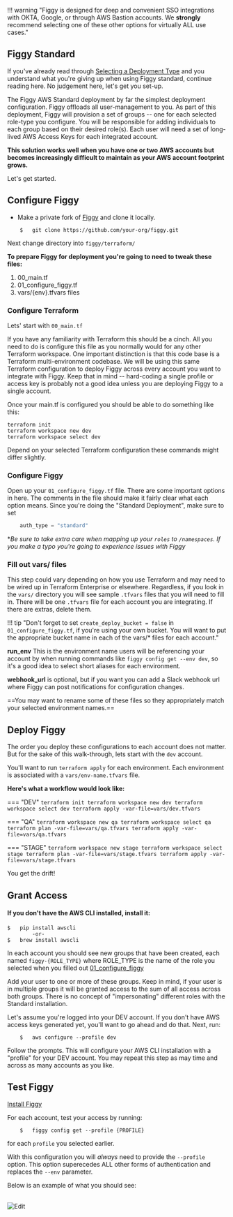 !!! warning "Figgy is designed for deep and convenient SSO integrations with OKTA, Google, or through AWS Bastion accounts. We **strongly** recommend selecting one of these other options for virtually ALL use cases." 


## Figgy Standard

If you've already read through [Selecting a Deployment Type](/docs/figgy-cloud/index/) and you understand what you're giving up 
when using Figgy standard, continue reading here. No judgement here, let's get you set-up. 

The Figgy AWS Standard deployment by far the simplest deployment configuration. Figgy offloads all user-management to you.
As part of this deployment, Figgy will provision a set of groups -- one for each selected role-type you configure. You will be responsible for 
adding individuals to each group based on their desired role(s). Each user will need a set of long-lived AWS Access Keys
for each integrated account. 

**This solution works well when you have one or two AWS accounts but becomes increasingly difficult to maintain as your AWS account footprint grows.**

Let's get started. 


## Configure Figgy

- Make a private fork of <a href="https://github.com/figtools/figgy/tree/master" target="_blank">Figgy</a> and clone it locally. 

```console
    $   git clone https://github.com/your-org/figgy.git
```

Next change directory into `figgy/terraform/`

**To prepare Figgy for deployment you're going to need to tweak these files:**

1. 00_main.tf
1. 01_configure_figgy.tf
1. vars/{env}.tfvars files

### Configure Terraform
Lets' start with `00_main.tf`

If you have any familiarity with Terraform this should be a cinch. All you need to do is configure this file 
as you normally would for any other Terraform workspace. One important distinction is that this code base is a Terraform 
multi-environment codebase. We will be using this same Terraform configuration to deploy Figgy across
every account you want to integrate with Figgy. Keep that in mind -- hard-coding a single profile or access key is
probably not a good idea unless you are deploying Figgy to a single account.

Once your main.tf is configured you should be able to do something like this:
```
terraform init
terraform workspace new dev
terraform workspace select dev
``` 
Depend on your selected Terraform configuration these commands might differ slightly.

### Configure Figgy
Open up your `01_configure_figgy.tf` file. There are some important options in here. The comments in the file
should make it fairly clear what each option means. Since you're doing the "Standard Deployment", make sure to set

```terraform
    auth_type = "standard"
```

**Be sure to take extra care when mapping up your `roles` to `/namespaces`. If you make a typo you're going to experience
issues with Figgy*


### Fill out vars/ files
This step could vary depending on how you use Terraform and may need to be wired up in Terraform Enterprise or elsewhere.
Regardless, if you look in the `vars/` directory you will see sample `.tfvars` files that you will need to fill in. There
will be one `.tfvars` file for each account you are integrating. If there are extras, delete them.

!!! tip "Don't forget to set  `create_deploy_bucket = false` in `01_configure_figgy.tf`, if you're using your own bucket. You will want to put the appropriate bucket name in each of the vars/* files for each account."

**run_env**
This is the environment name users will be referencing your account by when running commands like 
`figgy config get --env dev`, so it's a good idea to select short aliases for each environment. 

**webhook_url** is optional, but if you want you can add a Slack webhook url where Figgy can post notifications for configuration changes.

==You may want to rename some of these files so they appropriately match your selected environment names.==

## Deploy Figgy

The order you deploy these configurations to each account does not matter. But for the sake of this walk-through, lets start
with the `dev` account.

You'll want to run `terraform apply` for each environment. Each environment is associated with a `vars/env-name.tfvars` file. 

**Here's what a workflow would look like:**

=== "DEV"
    ```
    terraform init
    terraform workspace new dev
    terraform workspace select dev
    terraform apply -var-file=vars/dev.tfvars
    ```

=== "QA"
    ```
    terraform workspace new qa
    terraform workspace select qa
    terraform plan -var-file=vars/qa.tfvars
    terraform apply -var-file=vars/qa.tfvars
    ```

=== "STAGE"
    ```
    terraform workspace new stage
    terraform workspace select stage
    terraform plan -var-file=vars/stage.tfvars
    terraform apply -var-file=vars/stage.tfvars
    ```

You get the drift!

## Grant Access

#### If you don't have the AWS CLI installed, install it: 

    $   pip install awscli
            -or-
    $   brew install awscli

In each account you should see new groups that have been created, each named `figgy-{ROLE_TYPE}` where ROLE_TYPE is the 
name of the role you selected when you filled out [01_configure_figgy](#configure-figgy)

Add your user to one or more of these groups. Keep in mind, if your user is in multiple groups it will be granted access to the 
sum of all access across both groups. There is no concept of "impersonating" different roles with the Standard installation.

Let's assume you're logged into your DEV account. If you don't have AWS access keys generated yet, you'll want to go ahead and do that. 
Next, run: 

```console
    $   aws configure --profile dev
```

Follow the prompts. This will configure your AWS CLI installation with a "profile" for your DEV account. You may repeat
this step as may time and across as many accounts as you like. 


## Test Figgy

[Install Figgy](/docs/getting-started/install/)

For each account, test your access by running:

```console
    $   figgy config get --profile {PROFILE}
```

for each `profile` you selected earlier. 

With this configuration you will _always_ need to provide the `--profile` option. This option superecedes ALL other forms
of authentication and replaces the `--env` parameter. 

Below is an example of what you should see:

<br/>![Edit](/docs/images/gifs/get-with-profile.gif)<br/>